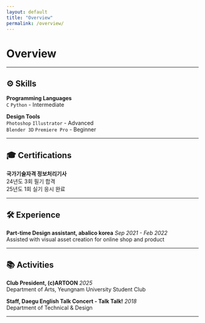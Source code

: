 ```yaml
---
layout: default
title: "Overview"
permalink: /overview/
---  
```

# Overview
---
## ⚙️ Skills
**Programming Languages**   
`C` `Python` - Intermediate   

**Design Tools**   
`Photoshop` `Illustrator` - Advanced   
`Blender 3D` `Premiere Pro` - Beginner   

---
## 🎓 Certifications
**국가기술자격 정보처리기사**   
24년도 3회 필기 합격   
25년도 1회 실기 응시 완료

---
## 🛠️ Experience

**Part-time Design assistant, abalico korea** *Sep 2021 - Feb 2022*   
Assisted with visual asset creation for online shop and product  

---
## 📚 Activities
**Club President, (c)ARTOON** *2025*   
Department of Arts, Yeungnam University Student Club   

**Staff, Daegu English Talk Concert - Talk Talk!** *2018*   
Department of Technical & Design   

---